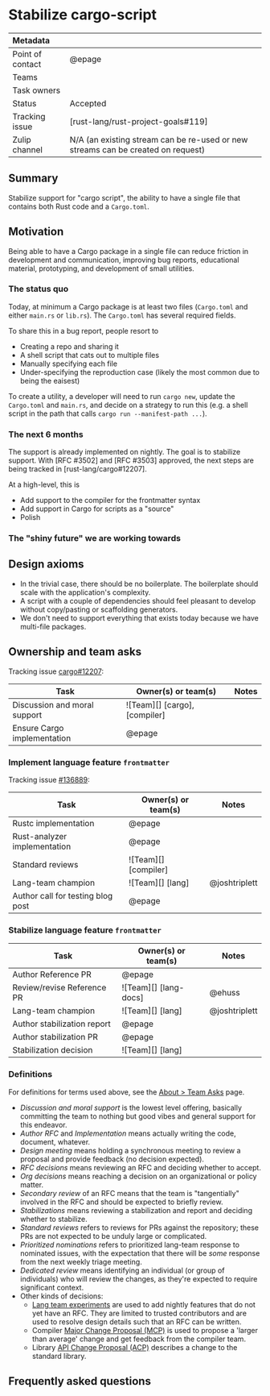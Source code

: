 # Stabilize cargo-script

| Metadata         |                                                                                  |
|:-----------------|----------------------------------------------------------------------------------|
| Point of contact | @epage                                                                           |
| Teams            | <!-- TEAMS WITH ASKS -->                                                         |
| Task owners      | <!-- TASK OWNERS -->                                                             |
| Status           | Accepted                                                                         |
| Tracking issue   | [rust-lang/rust-project-goals#119]                                               |
| Zulip channel    | N/A (an existing stream can be re-used or new streams can be created on request) |

## Summary

Stabilize support for "cargo script", the ability to have a single file that contains both Rust code and a `Cargo.toml`.

## Motivation

Being able to have a Cargo package in a single file can reduce friction in development and communication,
improving bug reports, educational material, prototyping, and development of small utilities.

### The status quo

Today, at minimum a Cargo package is at least two files (`Cargo.toml` and either `main.rs` or `lib.rs`).
The `Cargo.toml` has several required fields.

To share this in a bug report, people resort to
- Creating a repo and sharing it
- A shell script that cats out to multiple files
- Manually specifying each file
- Under-specifying the reproduction case (likely the most common due to being the eaisest)

To create a utility, a developer will need to run `cargo new`, update the
`Cargo.toml` and `main.rs`, and decide on a strategy to run this (e.g. a shell
script in the path that calls `cargo run --manifest-path ...`).

### The next 6 months

The support is already implemented on nightly.
The goal is to stabilize support.
With [RFC #3502] and [RFC #3503] approved, the next steps are being tracked in [rust-lang/cargo#12207].

At a high-level, this is
- Add support to the compiler for the frontmatter syntax
- Add support in Cargo for scripts as a "source"
- Polish

### The "shiny future" we are working towards

## Design axioms

- In the trivial case, there should be no boilerplate.  The boilerplate should scale with the application's complexity.
- A script with a couple of dependencies should feel pleasant to develop without copy/pasting or scaffolding generators.
- We don't need to support everything that exists today because we have multi-file packages.

## Ownership and team asks

Tracking issue [cargo#12207](https://github.com/rust-lang/cargo/issues/12207):

| Task                         | Owner(s) or team(s) | Notes |
|------------------------------|---------------------|-------|
| Discussion and moral support | ![Team][] [cargo], [compiler]   |       |
| Ensure Cargo implementation  | @epage             |       |

### Implement language feature `frontmatter`

Tracking issue [#136889](https://github.com/rust-lang/rust/issues/136889):

| Task                              | Owner(s) or team(s)                | Notes |
|-----------------------------------|------------------------------------|-------|
| Rustc implementation              | @epage |       |
| Rust-analyzer implementation      | @epage |       |
| Standard reviews                  | ![Team][] [compiler]               |       |
| Lang-team champion                | ![Team][] [lang]                   | @joshtriplett      |
| Author call for testing blog post | @epage |       |

### Stabilize language feature `frontmatter`

| Task                        | Owner(s) or team(s)   | Notes         |
|-----------------------------|-----------------------|---------------|
| Author Reference PR         | @epage                |               |
| Review/revise Reference PR  | ![Team][] [lang-docs] | @ehuss        |
| Lang-team champion          | ![Team][] [lang]      | @joshtriplett |
| Author stabilization report | @epage                |               |
| Author stabilization PR     | @epage                |               |
| Stabilization decision      | ![Team][] [lang]      |               |

### Definitions

For definitions for terms used above, see the [About > Team Asks](https://rust-lang.github.io/rust-project-goals/about/team_asks.html) page.

* *Discussion and moral support* is the lowest level offering, basically committing the team to nothing but good vibes and general support for this endeavor.
* *Author RFC* and *Implementation* means actually writing the code, document, whatever.
* *Design meeting* means holding a synchronous meeting to review a proposal and provide feedback (no decision expected).
* *RFC decisions* means reviewing an RFC and deciding whether to accept.
* *Org decisions* means reaching a decision on an organizational or policy matter.
* *Secondary review* of an RFC means that the team is "tangentially" involved in the RFC and should be expected to briefly review.
* *Stabilizations* means reviewing a stabilization and report and deciding whether to stabilize.
* *Standard reviews* refers to reviews for PRs against the repository; these PRs are not expected to be unduly large or complicated.
* *Prioritized nominations* refers to prioritized lang-team response to nominated issues, with the expectation that there will be *some* response from the next weekly triage meeting.
* *Dedicated review* means identifying an individual (or group of individuals) who will review the changes, as they're expected to require significant context.
* Other kinds of decisions:
    * [Lang team experiments](https://lang-team.rust-lang.org/how_to/experiment.html) are used to add nightly features that do not yet have an RFC. They are limited to trusted contributors and are used to resolve design details such that an RFC can be written.
    * Compiler [Major Change Proposal (MCP)](https://forge.rust-lang.org/compiler/mcp.html) is used to propose a 'larger than average' change and get feedback from the compiler team.
    * Library [API Change Proposal (ACP)](https://std-dev-guide.rust-lang.org/development/feature-lifecycle.html) describes a change to the standard library.

## Frequently asked questions
